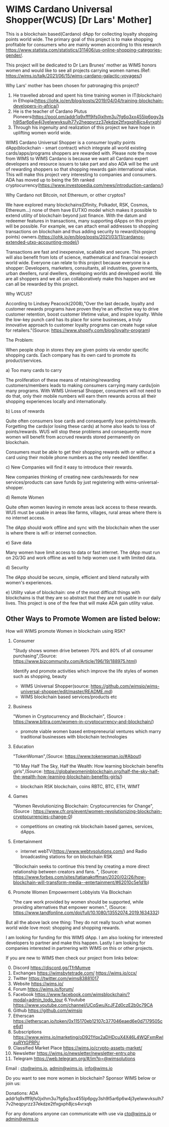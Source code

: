 # WIMS Cardano Universal Shopper(WCUS) [Dr Lars' Mother]

This is a blockchain based(Cardano) dApp for collecting loyalty shopping points world wide. The primary goal of this project is to make shopping profitable for consumers who are mainly women according to this research https://www.statista.com/statistics/311406/us-online-shopping-categories-gender/.

This project will be dedicated to Dr Lars Brunes' mother as WIMS honors women and would like to see all projects carrying women names.(Ref: https://wims.io/talk/2021/06/15/wims-cardano-galactic-voyages/)

Why Lars' mother has been chosen for patronaging this project? 

1) He travelled abroad and spent his time training women in IT(blockchain) in Ethopia(https://iohk.io/en/blog/posts/2019/04/04/training-blockchain-developers-in-africa/)
2) He is the teacher of Cardano Plutus Pioneers(https://pool.pm/addr1q9xfff9jfs0jxlhm3u7fg6q3xx455lp6pgy3sh9l5ar6p6w4j3yelwwvksulh77v2heqpyrzz37ekdze2tfxgxph8jcs4vrxqh)
3) Through his ingenuity and realization of this project we have hope in uplifting women world wide.

WIMS Cardano Universal Shopper is a consumer loyalty points dApp(blockchain - smart contract) which integrate all world existing cards/apps/programs shoppers are rewarded with. Please note the move from WIMS to WIMS Cardano is because we want all Cardano expert developers and resource issuers to take part and also ADA will be the unit of rewarding shoppers so that shopping rewards gain international value. This will make this project very interesting to companies and consumers. ADA has moved up to being the 5th ranked cryptocurrency(https://www.investopedia.com/news/introduction-cardano/)

Why Cardano not Bitcoin, not Ethereum, or other cryptos?

We have explored many blockchains(Dfinity, Polkadot, RSK, Cosmos, Ethereum...) none of them have EUTXO model which makes it possible to extend utility of blockchain beyond just finance. With the datum and redeemer features in transactions, many supporting dApps on this project will be possible. For example, we can attach email addresses to shopping transactions on blockchain and thus adding security to reward(shopping points) owners.(https://iohk.io/en/blog/posts/2021/03/11/cardanos-extended-utxo-accounting-model/)

Transactions are fast and inexpensive, scallable and secure. This project will also benefit from lots of science, mathematical and financial research world wide. Everyone can relate to this project because everyone is a shopper: Developers, marketers, consultants, all industries, governments, urban dwellers, rural dwellers, developing worlds and developed world. We are all shoppers and we all can collaboratively make this happen and we can all be rewarded by this project.

Why WCUS?

According to Lindsey Peacock(2008),"Over the last decade, loyalty and customer rewards programs have proven they’re an effective way to drive customer retention, boost customer lifetime value, and inspire loyalty. While the low-key punch card has its place for some businesses, a truly innovative approach to customer loyalty programs can create huge value for retailers."(Source: https://www.shopify.com/blog/loyalty-program)

The Problem:

When people shop in stores they are given points via vendor specific shopping cards. Each company has its own card to promote its product/services.

a) Too many cards to carry

The proliferation of these means of retaining/rewarding customers/members leads to making consumers carrying many cards/join many programs. With WIMS Universal Shopper, consumers will not need to do that, only their mobile numbers will earn them rewards across all their shopping experiences locally and internationally.

b) Loss of rewards

Quite often consumers lose cards and consequently lose points/rewards. Forgetting the cards(or losing these cards) at home also leads to loss of points/rewards. WUS will stop these problems and consequently more women will benefit from accrued rewards stored permanently on blockchain.

Consumers must be able to get their shopping rewards with or without a card using their mobile phone numbers as the only needed Identifier.

c) New Companies will find it easy to introduce their rewards.

New companies thinking of creating new cards/rewards for new services/products can save funds by just registering with wims-universal-shopper.

d) Remote Women

Quite often women leaving in remote areas lack access to these rewards. WUS must be usable in areas like farms, villages, rural areas where there is no internet access. 

The dApp should work offline and sync with the blockchain when the user is where there is wifi or internet connection.

e) Save data

Many women have limit access to data or fast internet. The dApp must run on 2G/3G and work offline as well to help women use it with limited data.

d) Security

The dApp should be secure, simple, efficient and blend naturally with women's experiences.

e) Utility value of blockchain: one of the most difficult things with blockchains is that they are so abstract that they are not usable in our daily lives. This project is one of the few that will make ADA gain utility value.


Other Ways to Promote Women are listed below:
---------------------------------------------

How will WIMS promote Women in blockchain using RSK?

1. Consumer

	"Study shows women drive between 70% and 80% of all consumer purchasing",(Source: https://www.bizcommunity.com/Article/196/19/188975.html)

	Identify and promote activities which improve the life styles of women such as shopping, beauty
	- WIMS Universal Shopper(source: https://github.com/wimsio/wims-universal-shopper/edit/master/README.md)
	- WIMS blockchain based services/products etc
	
2. Business

	"Women in Cryptocurrency and Blockchain", (Source : https://www.bitira.com/women-in-cryptocurrency-and-blockchain/)
	- promote viable women based entrepreneurial ventures which marry traditional businesses with blockchain technologies

3. Education

	"TokenWoman",(Source: https://www.tokenwoman.io/#About)
	
    "10 May Half The Sky, Half the Wealth: How learning blockchain benefits girls",(Source: https://globalwomeninblockchain.org/half-the-sky-half-the-wealth-how-learning-blockchain-benefits-girls/)
	- blockchain RSK blockchain, coins RBTC, BTC, ETH, WIMT
	
4. Games 

	"Women Revolutionizing Blockchain: Cryptocurrencies for Change", (Source : https://www.cfr.org/event/women-revolutionizing-blockchain-cryptocurrencies-change-0)
	- competitions on creating rsk blockchain based games, services, dApps.
	
5. Entertainment

	- internet webTV(https://www.webtvsolutions.com/) and Radio broadcasting stations for on blockchain RSK
	
	"Blockchain seeks to continue this trend by creating a more direct relationship between creators and fans. ",
	(Source: https://www.forbes.com/sites/tatianakoffman/2020/02/26/how-blockchain-will-transform-media--entertainment/#62010c5e1d1b)

6. Promote Women Empowerment Lobbyists Via Blockchain

	"the care work provided by women should be supported, while providing alternatives that empower women.",
	(Source: https://www.tandfonline.com/doi/full/10.1080/13552074.2019.1634332)
	
But all the above lack one thing: They do not really touch what women world wide love most: shopping and shopping rewards.

I am looking for funding for this WIMS dApp. I am also looking for interested developers to partner and make this happen. Lastly I am looking for companies interested in partnering with WIMS on this or other projects.

If you are new to WIMS then check our project from links below:

0. Discord
https://discord.gg/TfrMumve
2. Exchanges
https://wimsbytetrade.com/
https://wims.io/ccx/
2. Twitter
https://twitter.com/wims83881017
3. Website
https://wims.io/
4. Forum
https://wims.io/forum/
5. Facebook
https://www.facebook.com/wimsblockchain/?modal=admin_todo_tour
6.Youtube
https://www.youtube.com/channel/UCqSwuXcJFZd0czE2b0c79CA
7. Github
https://github.com/wimsio
8. Etherscan
https://etherscan.io/token/0x115170eb12107c377046eaed6e0d7179505ce6d1
9. Subscriptions
https://www.wims.io/marketing/oD921Yqx2aDHDcuX4X46L4WQFxmRwlxuRYtGPRPj/
10. Classified Market Place
https://wims.io/crypto-assets-market/
11. Newsletter
https://wims.io/newsletter/newsletter-entry.php
12. Telegram
https://web.telegram.org/#/im?p=@wimsolutions

Email : cto@wims.io, admin@wims.io, info@wims.io

Do you want to see more women in blockchain? Sponsor WIMS below or join us:

Donations: ADA addr1q9xfff9jfs0jxlhm3u7fg6q3xx455lp6pgy3sh9l5ar6p6w4j3yelwwvksulh77v2heqpyrzz37ekdze2tfxgxph8jcs4vrxqh

For any donations anyone can communicate with use via cto@wims.io or admin@wims.io

